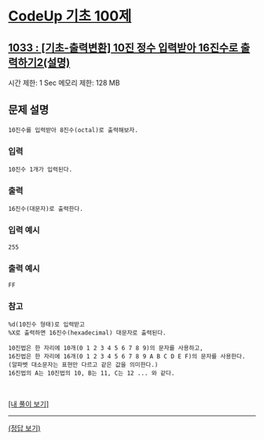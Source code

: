 # [CodeUp 기초 100제](https://codeup.kr/problem.php)

## [1033 : [기초-출력변환] 10진 정수 입력받아 16진수로 출력하기2(설명)](https://codeup.kr/problem.php?id=1033)

시간 제한: 1 Sec  메모리 제한: 128 MB

## 문제 설명

    10진수를 입력받아 8진수(octal)로 출력해보자.

### 입력

    10진수 1개가 입력된다.

### 출력

    16진수(대문자)로 출력한다.

### 입력 예시

    255

### 출력 예시

    FF

### 참고

    %d(10진수 형태)로 입력받고
    %X로 출력하면 16진수(hexadecimal) 대문자로 출력된다.

    10진법은 한 자리에 10개(0 1 2 3 4 5 6 7 8 9)의 문자를 사용하고,
    16진법은 한 자리에 16개(0 1 2 3 4 5 6 7 8 9 A B C D E F)의 문자를 사용한다.
    (알파벳 대소문자는 표현만 다르고 같은 값을 의미한다.)
    16진법의 A는 10진법의 10, B는 11, C는 12 ... 와 같다.

</br>

[[내 풀이 보기]](https://github.com/flexboni/code_up/blob/master/1033/myCode.cpp)

---

[(정답 보기)](https://codeup.kr/showsource.php?id=425044)
